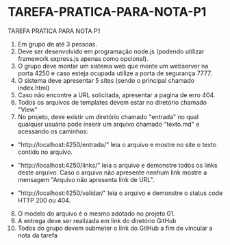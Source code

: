 # TAREFA-PRATICA-PARA-NOTA-P1
TAREFA PRATICA PARA NOTA P1

1. Em grupo de até 3 pessoas. 
2. Deve ser desenvolvido em programação node.js (podendo utilizar framework express.js apenas como opcional).
3. O grupo deve montar um sistema web que monte um webserver na porta 4250 e caso esteja ocupada utilize a porta de segurança 7777.
4. O sistema deve apresentar 5 sites (sendo o principal chamado index.html)
5. Caso não encontre a URL solicitada, apresentar a pagina de erro 404.
6. Todos os arquivos de templates devem estar no diretório chamado "View"
7. No projeto, deve existir um diretório chamado "entrada" no qual qualquer usuário pode inserir um arquivo chamado "texto.md" e acessando os caminhos:
- "http://localhost:4250/entrada/" leia o arquivo e mostre no site o texto contido no arquivo. 
* "http://localhost:4250/links/" leia o arquivo e demonstre todos os links deste arquivo. Caso o arquivo não apresente nenhum link mostre a mensagem "Arquivo não apresenta link de URL". 
+ "http://localhost:4250/validar/" leia o arquivo e demonstre o status code HTTP 200 ou 404.
8. O modelo do arquivo é o mesmo adotado no projeto 01.
9. A entrega deve ser realizada em link do diretório GitHub
10. Todos do grupo devem submeter o link do GitHub a fim de vincular a nota da tarefa
